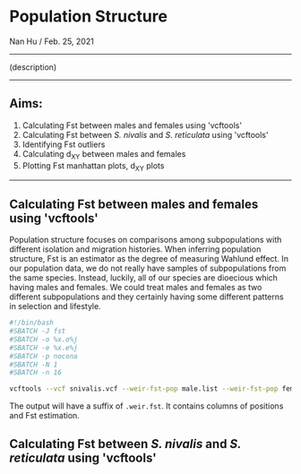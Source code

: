 # Population Structure
Nan Hu / Feb. 25, 2021

---

(description)

---
## Aims:
1. Calculating Fst between males and females using 'vcftools'
2. Calculating Fst between *S. nivalis* and *S. reticulata* using 'vcftools'
3. Identifying Fst outliers
4. Calculating d<sub>XY</sub> between males and females
5. Plotting Fst manhattan plots, d<sub>XY</sub> plots
---
## Calculating Fst between males and females using 'vcftools'
Population structure focuses on comparisons among subpopulations with different isolation and migration histories. When inferring population structure, Fst is an estimator as the degree of measuring Wahlund effect. In our population data, we do not really have samples of subpopulations from the same species. Instead, luckily, all of our species are dioecious which having males and females. We could treat males and females as two different subpopulations and they certainly having some different patterns in selection and lifestyle. 
```bash
#!/bin/bash
#SBATCH -J fst
#SBATCH -o %x.o%j
#SBATCH -e %x.e%j
#SBATCH -p nocona
#SBATCH -N 1
#SBATCH -n 16

vcftools --vcf snivalis.vcf --weir-fst-pop male.list --weir-fst-pop female.list --out snivalis

```
The output will have a suffix of `.weir.fst`. It contains columns of positions and Fst estimation.

## Calculating Fst between *S. nivalis* and *S. reticulata* using 'vcftools'



